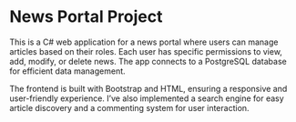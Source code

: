 # News Portal Project
This is a C# web application for a news portal where users can manage articles based on their roles. Each user has specific permissions to view, add, modify, or delete news. The app connects to a PostgreSQL database for efficient data management.

The frontend is built with Bootstrap and HTML, ensuring a responsive and user-friendly experience. I’ve also implemented a search engine for easy article discovery and a commenting system for user interaction.
